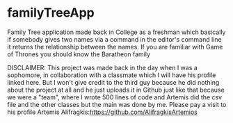 # familyTreeApp
Family Tree application made back in College as a freshman which basically if somebody gives two names via a command in the editor's command line it returns the relationship between the names. If you are familiar with Game of Thrones you should know the Baratheon family

DISCLAIMER: This project was made back in the day when I was a sophomore, in collaboration with a classmate which I will have his profile linked here. But I won't give credit to the third guy because he did nothing about the project at all and he just uploads it in Github just like that because we were a "team", where I wrote 500 lines of code and Artemis did the csv file and the other classes but the main was done by me. Please pay a visit to his profile
Artemis Alifragkis:https://github.com/AlifragkisArtemios

